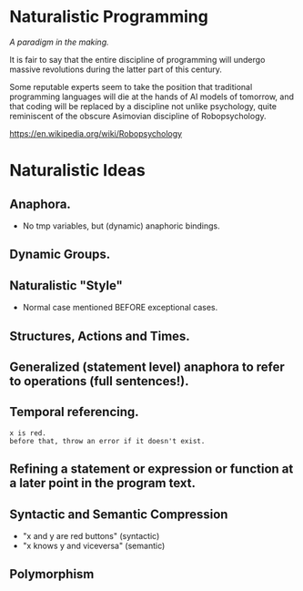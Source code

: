 # Naturalistic Programming

_A paradigm in the making._

It is fair to say that the entire discipline of programming will undergo massive revolutions during the latter part of this century.

Some reputable experts seem to take the position that traditional programming languages will die at the hands of AI models of tomorrow, and that coding will be replaced by a discipline not unlike psychology, quite reminiscent of the obscure Asimovian discipline of Robopsychology.







https://en.wikipedia.org/wiki/Robopsychology


# Naturalistic Ideas

## Anaphora.
* No tmp variables, but (dynamic) anaphoric bindings.
## Dynamic Groups.
## Naturalistic "Style"
* Normal case mentioned BEFORE exceptional cases.
## Structures, Actions and Times.
## Generalized (statement level) anaphora to refer to operations (full sentences!).
## Temporal referencing.
```
x is red.
before that, throw an error if it doesn't exist.
```
## Refining a statement or expression or function at a later point in the program text.
## Syntactic and Semantic Compression
* "x and y are red buttons" (syntactic)
* "x knows y and viceversa" (semantic)
## Polymorphism
